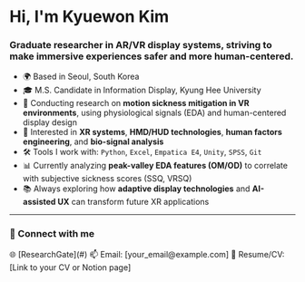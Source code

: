 <h1 align="left">Hi, I'm Kyuewon Kim</h1>
<h3 align="left">Graduate researcher in AR/VR display systems, striving to make immersive experiences safer and more human-centered.</h3>

- 🌍 Based in Seoul, South Korea  
- 🎓 M.S. Candidate in Information Display, Kyung Hee University  
- 🔬 Conducting research on **motion sickness mitigation in VR environments**, using physiological signals (EDA) and human-centered display design  
- 🧠 Interested in **XR systems**, **HMD/HUD technologies**, **human factors engineering**, and **bio-signal analysis**  
- 🛠️ Tools I work with: `Python`, `Excel`, `Empatica E4`, `Unity`, `SPSS`, `Git`  
- 📊 Currently analyzing **peak-valley EDA features (OM/OD)** to correlate with subjective sickness scores (SSQ, VRSQ)  
- 📚 Always exploring how **adaptive display technologies** and **AI-assisted UX** can transform future XR applications

---

<h3 align="left">🔗 Connect with me</h3>
<p align="left">
  🌐 [ResearchGate](#)  
  📫 Email: [your_email@example.com]  
  📄 Resume/CV: [Link to your CV or Notion page]
</p>
